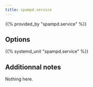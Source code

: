 ```yaml
---
title: spampd.service
---
```


{{% provided_by "spampd.service" %}}

## Options

{{% systemd_unit "spampd.service" %}}

## Additionnal notes

Nothing here.